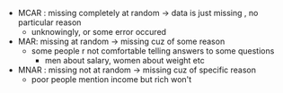 - MCAR : missing completely at random -> data is just missing , no particular reason
	- unknowingly, or some error occured
- MAR: missing at random  -> missing cuz of some reason
	- some people r not comfortable telling answers to some questions
		- men about salary, women about weight etc
- MNAR : missing not at random -> missing cuz of specific reason
	- poor people mention income but rich won't
